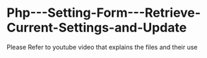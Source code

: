 # Php---Setting-Form---Retrieve-Current-Settings-and-Update
Please Refer to youtube video that explains the files and their use
